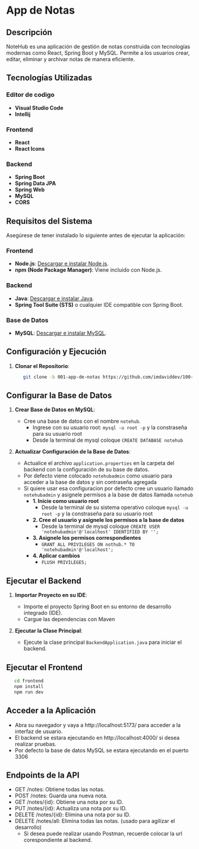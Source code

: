 # App de Notas

## Descripción
NoteHub es una aplicación de gestión de notas construida con tecnologías modernas como React, Spring Boot y MySQL. Permite a los usuarios crear, editar, eliminar y archivar notas de manera eficiente.

## Tecnologías Utilizadas

### Editor de codigo
- **Visual Studio Code**
- **Intellij**

### Frontend
- **React**
- **React Icons**

### Backend
- **Spring Boot**
- **Spring Data JPA**
- **Spring Web**
- **MySQL**
- **CORS**

## Requisitos del Sistema
Asegúrese de tener instalado lo siguiente antes de ejecutar la aplicación:

### Frontend
- **Node.js**: [Descargar e instalar Node.js](https://nodejs.org/).
- **npm (Node Package Manager)**: Viene incluido con Node.js.

### Backend
- **Java**: [Descargar e instalar Java](https://www.oracle.com/java/technologies/javase-downloads.html).
- **Spring Tool Suite (STS)** o cualquier IDE compatible con Spring Boot.

### Base de Datos
- **MySQL**: [Descargar e instalar MySQL](https://dev.mysql.com/downloads/installer/).

## Configuración y Ejecución

1. **Clonar el Repositorio**:
   ```bash
      git clone -b 001-app-de-notas https://github.com/imdaviddev/100-proyectos.git
   ```
   
## Configurar la Base de Datos

1. **Crear Base de Datos en MySQL**:
   - Cree una base de datos con el nombre `notehub`.
      - Ingrese con su usuario root: `mysql -u root -p` y la constraseña para su usuario root
      - Desde la terminal de mysql coloque `CREATE DATABASE notehub` 

2. **Actualizar Configuración de la Base de Datos**:
   - Actualice el archivo `application.properties` en la carpeta del backend con la configuración de su base de datos.
   - Por defecto viene colocado `notehubadmin` como usuario para acceder a la base de datos y sin contraseña agregada
   - Si quiere usar esa configuracion por defecto cree un usuario llamado `notehubadmin` y asignele permisos a la base de datos llamada `notehub`
      - **1. Inicie como usuario root**
        - Desde la terminal de su sistema operativo coloque `mysql -u root -p` y la constraseña para su usuario root
      - **2. Cree el usuario y asignele los permisos a la base de datos**
        - Desde la terminal de mysql coloque `CREATE USER 'notehubadmin'@'localhost' IDENTIFIED BY '';`
      - **3. Asignele los permisos correspondientes**
        - `GRANT ALL PRIVILEGES ON nothub.* TO 'notehubadmin'@'localhost';`
      - **4. Aplicar cambios**
        - `FLUSH PRIVILEGES;`

## Ejecutar el Backend

1. **Importar Proyecto en su IDE**:
   - Importe el proyecto Spring Boot en su entorno de desarrollo integrado (IDE).
   - Cargue las dependencias con Maven

2. **Ejecutar la Clase Principal**:
   - Ejecute la clase principal `BackendApplication.java` para iniciar el backend.

## Ejecutar el Frontend

```bash
   cd frontend
   npm install
   npm run dev
```

## Acceder a la Aplicación
- Abra su navegador y vaya a http://localhost:5173/ para acceder a la interfaz de usuario.
- El backend se estara ejecutando en http://localhost:4000/ si desea realizar pruebas.
- Por defecto la base de datos MySQL se estara ejecutando en el puerto 3306

## Endpoints de la API
- GET /notes: Obtiene todas las notas.
- POST /notes: Guarda una nueva nota.
- GET /notes/{id}: Obtiene una nota por su ID.
- PUT /notes/{id}: Actualiza una nota por su ID.
- DELETE /notes/{id}: Elimina una nota por su ID.
- DELETE /notes/all: Elimina todas las notas. (usado para agilizar el desarrollo)
  - Si desea puede realizar usando Postman, recuerde colocar la url corespondiente al backend.
  
